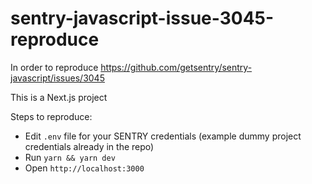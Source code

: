 # sentry-javascript-issue-3045-reproduce
In order to reproduce https://github.com/getsentry/sentry-javascript/issues/3045

This is a Next.js project

Steps to reproduce:

- Edit `.env` file for your SENTRY credentials (example dummy project credentials already in the repo)
- Run `yarn && yarn dev`
- Open `http://localhost:3000`
